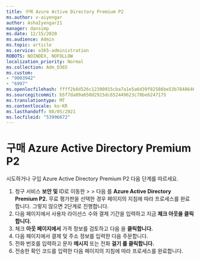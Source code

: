 ```yaml
---
title: 구매 Azure Active Directory Premium P2
ms.author: v-aiyengar
author: AshaIyengar21
manager: dansimp
ms.date: 12/15/2020
ms.audience: Admin
ms.topic: article
ms.service: o365-administration
ROBOTS: NOINDEX, NOFOLLOW
localization_priority: Normal
ms.collection: Adm_O365
ms.custom:
- "9003942"
- "6997"
ms.openlocfilehash: ffff2b8d526c12390915cba7a1e5a6d39f82586be53b7848646bd8ab8f17a426
ms.sourcegitcommit: b5f7da89a650d2915dc652449623c78be6247175
ms.translationtype: MT
ms.contentlocale: ko-KR
ms.lasthandoff: 08/05/2021
ms.locfileid: "53996672"
---
```

# <a name="buy-azure-active-directory-premium-p2"></a>구매 Azure Active Directory Premium P2

시도하거나 구입 Azure Active Directory Premium P2 다음 단계를 따르세요.

1. 청구 서비스 **보안 및** ID로 이동한  >    >  [](https://go.microsoft.com/fwlink/?linkid=2131946)다음 를 **Azure Active Directory Premium P2.**
무료 평가판을 선택한 경우 페이지의 지침에 따라 프로세스를 완료합니다. 그렇지 않으면 2단계로 진행합니다.
1. 다음 페이지에서 사용자 라이선스 수와 결제 기간을 입력하고 지금 **체크 아웃을 클릭합니다.**
1. 체크 **아웃 페이지에서** 가격 정보를 검토하고 다음 을 **클릭합니다.**
1. 다음 페이지에서 결제 및 주소 정보를 입력한 다음 주문합니다.
1. 전화 번호를 입력하고 문자 **메시지** 또는 전화 **걸기 를 클릭합니다.**
1. 전송한 확인 코드를 입력한 다음 페이지의 지침에 따라 프로세스를 완료합니다.
